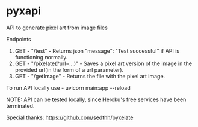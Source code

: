 # pyxapi
API to generate pixel art from image files

Endpoints
1) GET - "/test" - Returns json "message": "Test successful" if API is functioning normally.
2) GET - "/pixelate(?url=...)" - Saves a pixel art version of the image in the provided url(in the form of a url parameter).
3) GET - "/getImage" - Returns the file with the pixel art image.

To run API locally use - uvicorn main:app --reload 

NOTE: API can be tested locally, since Heroku's free services have been terminated.

Special thanks: https://github.com/sedthh/pyxelate 
